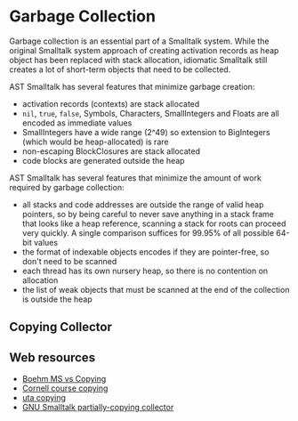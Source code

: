 # Garbage Collection

Garbage collection is an essential part of a Smalltalk system. While the original Smalltalk system approach of creating activation records as heap object has been replaced with stack allocation, idiomatic Smalltalk still creates a lot of short-term objects that need to be collected.

AST Smalltalk has several features that minimize garbage creation:
- activation records (contexts) are stack allocated
- `nil`, `true`, `false`, Symbols, Characters, SmallIntegers and Floats are all encoded as immediate values
- SmallIntegers have a wide range (2^49) so extension to BigIntegers (which would be heap-allocated) is rare
- non-escaping BlockClosures are stack allocated
- code blocks are generated outside the heap

AST Smalltalk has several features that minimize the amount of work required by garbage collection:
- all stacks and code addresses are outside the range of valid heap pointers, so by being careful to never save anything in a stack frame that looks like a heap reference, scanning a stack for roots can proceed very quickly. A single comparison suffices for 99.95% of all possible 64-bit values
- the format of indexable objects encodes if they are pointer-free, so don't need to be scanned
- each thread has its own nursery heap, so there is no contention on allocation
- the list of weak objects that must be scanned at the end of the collection is outside the heap

## Copying Collector

## Web resources
- [Boehm MS vs Copying](https://hboehm.info/gc/complexity.html)
- [Cornell course copying](http://www.cs.cornell.edu/courses/cs312/2003fa/lectures/sec24.htm)
- [uta copying](https://lambda.uta.edu/cse5317/notes/node48.html)
- [GNU Smalltalk partially-copying collector](https://www.gnu.org/software/smalltalk/manual/html_node/GC.html)